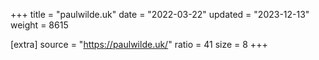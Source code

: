 +++
title = "paulwilde.uk"
date = "2022-03-22"
updated = "2023-12-13"
weight = 8615

[extra]
source = "https://paulwilde.uk/"
ratio = 41
size = 8
+++
